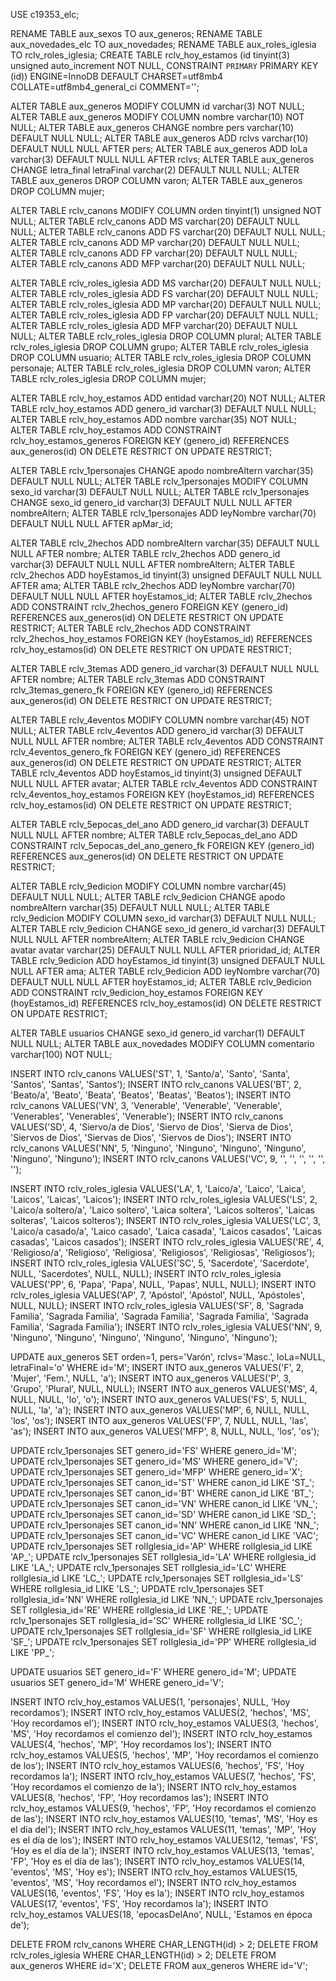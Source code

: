 USE c19353_elc;

RENAME TABLE aux_sexos TO aux_generos;
RENAME TABLE aux_novedades_elc TO aux_novedades;
RENAME TABLE aux_roles_iglesia TO rclv_roles_iglesia;
CREATE TABLE rclv_hoy_estamos (id tinyint(3) unsigned auto_increment NOT NULL, CONSTRAINT `PRIMARY` PRIMARY KEY (id)) ENGINE=InnoDB DEFAULT CHARSET=utf8mb4 COLLATE=utf8mb4_general_ci COMMENT='';

ALTER TABLE aux_generos MODIFY COLUMN id varchar(3) NOT NULL;
ALTER TABLE aux_generos MODIFY COLUMN nombre varchar(10) NOT NULL;
ALTER TABLE aux_generos CHANGE nombre pers varchar(10) DEFAULT NULL NULL;
ALTER TABLE aux_generos ADD rclvs varchar(10) DEFAULT NULL NULL AFTER pers;
ALTER TABLE aux_generos ADD loLa varchar(3) DEFAULT NULL NULL AFTER rclvs;
ALTER TABLE aux_generos CHANGE letra_final letraFinal varchar(2) DEFAULT NULL NULL;
ALTER TABLE aux_generos DROP COLUMN varon;
ALTER TABLE aux_generos DROP COLUMN mujer;

ALTER TABLE rclv_canons MODIFY COLUMN orden tinyint(1) unsigned NOT NULL;
ALTER TABLE rclv_canons ADD MS varchar(20) DEFAULT NULL NULL;
ALTER TABLE rclv_canons ADD FS varchar(20) DEFAULT NULL NULL;
ALTER TABLE rclv_canons ADD MP varchar(20) DEFAULT NULL NULL;
ALTER TABLE rclv_canons ADD FP varchar(20) DEFAULT NULL NULL;
ALTER TABLE rclv_canons ADD MFP varchar(20) DEFAULT NULL NULL;

ALTER TABLE rclv_roles_iglesia ADD MS varchar(20) DEFAULT NULL NULL;
ALTER TABLE rclv_roles_iglesia ADD FS varchar(20) DEFAULT NULL NULL;
ALTER TABLE rclv_roles_iglesia ADD MP varchar(20) DEFAULT NULL NULL;
ALTER TABLE rclv_roles_iglesia ADD FP varchar(20) DEFAULT NULL NULL;
ALTER TABLE rclv_roles_iglesia ADD MFP varchar(20) DEFAULT NULL NULL;
ALTER TABLE rclv_roles_iglesia DROP COLUMN plural;
ALTER TABLE rclv_roles_iglesia DROP COLUMN grupo;
ALTER TABLE rclv_roles_iglesia DROP COLUMN usuario;
ALTER TABLE rclv_roles_iglesia DROP COLUMN personaje;
ALTER TABLE rclv_roles_iglesia DROP COLUMN varon;
ALTER TABLE rclv_roles_iglesia DROP COLUMN mujer;

ALTER TABLE rclv_hoy_estamos ADD entidad varchar(20) NOT NULL;
ALTER TABLE rclv_hoy_estamos ADD genero_id varchar(3) DEFAULT NULL NULL;
ALTER TABLE rclv_hoy_estamos ADD nombre varchar(35) NOT NULL;
ALTER TABLE rclv_hoy_estamos ADD CONSTRAINT rclv_hoy_estamos_generos FOREIGN KEY (genero_id) REFERENCES aux_generos(id) ON DELETE RESTRICT ON UPDATE RESTRICT;

ALTER TABLE rclv_1personajes CHANGE apodo nombreAltern varchar(35) DEFAULT NULL NULL;
ALTER TABLE rclv_1personajes MODIFY COLUMN sexo_id varchar(3) DEFAULT NULL NULL;
ALTER TABLE rclv_1personajes CHANGE sexo_id genero_id varchar(3) DEFAULT NULL NULL AFTER nombreAltern;
ALTER TABLE rclv_1personajes ADD leyNombre varchar(70) DEFAULT NULL NULL AFTER apMar_id;

ALTER TABLE rclv_2hechos ADD nombreAltern varchar(35) DEFAULT NULL NULL AFTER nombre;
ALTER TABLE rclv_2hechos ADD genero_id varchar(3) DEFAULT NULL NULL AFTER nombreAltern;
ALTER TABLE rclv_2hechos ADD hoyEstamos_id tinyint(3) unsigned DEFAULT NULL NULL AFTER ama;
ALTER TABLE rclv_2hechos ADD leyNombre varchar(70) DEFAULT NULL NULL AFTER hoyEstamos_id;
ALTER TABLE rclv_2hechos ADD CONSTRAINT rclv_2hechos_genero FOREIGN KEY (genero_id) REFERENCES aux_generos(id) ON DELETE RESTRICT ON UPDATE RESTRICT;
ALTER TABLE rclv_2hechos ADD CONSTRAINT rclv_2hechos_hoy_estamos FOREIGN KEY (hoyEstamos_id) REFERENCES rclv_hoy_estamos(id) ON DELETE RESTRICT ON UPDATE RESTRICT;

ALTER TABLE rclv_3temas ADD genero_id varchar(3) DEFAULT NULL NULL AFTER nombre;
ALTER TABLE rclv_3temas ADD CONSTRAINT rclv_3temas_genero_fk FOREIGN KEY (genero_id) REFERENCES aux_generos(id) ON DELETE RESTRICT ON UPDATE RESTRICT;

ALTER TABLE rclv_4eventos MODIFY COLUMN nombre varchar(45) NOT NULL;
ALTER TABLE rclv_4eventos ADD genero_id varchar(3) DEFAULT NULL NULL AFTER nombre;
ALTER TABLE rclv_4eventos ADD CONSTRAINT rclv_4eventos_genero_fk FOREIGN KEY (genero_id) REFERENCES aux_generos(id) ON DELETE RESTRICT ON UPDATE RESTRICT;
ALTER TABLE rclv_4eventos ADD hoyEstamos_id tinyint(3) unsigned DEFAULT NULL NULL AFTER avatar;
ALTER TABLE rclv_4eventos ADD CONSTRAINT rclv_4eventos_hoy_estamos FOREIGN KEY (hoyEstamos_id) REFERENCES rclv_hoy_estamos(id) ON DELETE RESTRICT ON UPDATE RESTRICT;

ALTER TABLE rclv_5epocas_del_ano ADD genero_id varchar(3) DEFAULT NULL NULL AFTER nombre;
ALTER TABLE rclv_5epocas_del_ano ADD CONSTRAINT rclv_5epocas_del_ano_genero_fk FOREIGN KEY (genero_id) REFERENCES aux_generos(id) ON DELETE RESTRICT ON UPDATE RESTRICT;

ALTER TABLE rclv_9edicion MODIFY COLUMN nombre varchar(45) DEFAULT NULL NULL;
ALTER TABLE rclv_9edicion CHANGE apodo nombreAltern varchar(35) DEFAULT NULL NULL;
ALTER TABLE rclv_9edicion MODIFY COLUMN sexo_id varchar(3) DEFAULT NULL NULL;
ALTER TABLE rclv_9edicion CHANGE sexo_id genero_id varchar(3) DEFAULT NULL NULL AFTER nombreAltern;
ALTER TABLE rclv_9edicion CHANGE avatar avatar varchar(25) DEFAULT NULL NULL AFTER prioridad_id;
ALTER TABLE rclv_9edicion ADD hoyEstamos_id tinyint(3) unsigned DEFAULT NULL NULL AFTER ama;
ALTER TABLE rclv_9edicion ADD leyNombre varchar(70) DEFAULT NULL NULL AFTER hoyEstamos_id;
ALTER TABLE rclv_9edicion ADD CONSTRAINT rclv_9edicion_hoy_estamos FOREIGN KEY (hoyEstamos_id) REFERENCES rclv_hoy_estamos(id) ON DELETE RESTRICT ON UPDATE RESTRICT;

ALTER TABLE usuarios CHANGE sexo_id genero_id varchar(1) DEFAULT NULL NULL;
ALTER TABLE aux_novedades MODIFY COLUMN comentario varchar(100) NOT NULL;

INSERT INTO rclv_canons VALUES('ST', 1, 'Santo/a', 'Santo', 'Santa', 'Santos', 'Santas', 'Santos');
INSERT INTO rclv_canons VALUES('BT', 2, 'Beato/a', 'Beato', 'Beata', 'Beatos', 'Beatas', 'Beatos');
INSERT INTO rclv_canons VALUES('VN', 3, 'Venerable', 'Venerable', 'Venerable', 'Venerables', 'Venerables', 'Venerable');
INSERT INTO rclv_canons VALUES('SD', 4, 'Siervo/a de Dios', 'Siervo de Dios', 'Sierva de Dios', 'Siervos de Dios', 'Siervas de Dios', 'Siervos de Dios');
INSERT INTO rclv_canons VALUES('NN', 5, 'Ninguno', 'Ninguno', 'Ninguno', 'Ninguno', 'Ninguno', 'Ninguno');
INSERT INTO rclv_canons VALUES('VC', 9, '', '', '', '', '', '');

INSERT INTO rclv_roles_iglesia VALUES('LA', 1, 'Laico/a', 'Laico', 'Laica', 'Laicos', 'Laicas', 'Laicos');
INSERT INTO rclv_roles_iglesia VALUES('LS', 2, 'Laico/a soltero/a', 'Laico soltero', 'Laica soltera', 'Laicos solteros', 'Laicas solteras', 'Laicos solteros');
INSERT INTO rclv_roles_iglesia VALUES('LC', 3, 'Laico/a casado/a', 'Laico casado', 'Laica casada', 'Laicos casados', 'Laicas casadas', 'Laicos casados');
INSERT INTO rclv_roles_iglesia VALUES('RE', 4, 'Religioso/a', 'Religioso', 'Religiosa', 'Religiosos', 'Religiosas', 'Religiosos');
INSERT INTO rclv_roles_iglesia VALUES('SC', 5, 'Sacerdote', 'Sacerdote', NULL, 'Sacerdotes', NULL, NULL);
INSERT INTO rclv_roles_iglesia VALUES('PP', 6, 'Papa', 'Papa', NULL, 'Papas', NULL, NULL);
INSERT INTO rclv_roles_iglesia VALUES('AP', 7, 'Apóstol', 'Apóstol', NULL, 'Apóstoles', NULL, NULL);
INSERT INTO rclv_roles_iglesia VALUES('SF', 8, 'Sagrada Familia', 'Sagrada Familia', 'Sagrada Familia', 'Sagrada Familia', 'Sagrada Familia', 'Sagrada Familia');
INSERT INTO rclv_roles_iglesia VALUES('NN', 9, 'Ninguno', 'Ninguno', 'Ninguno', 'Ninguno', 'Ninguno', 'Ninguno');

UPDATE aux_generos SET orden=1, pers='Varón', rclvs='Masc.', loLa=NULL, letraFinal='o' WHERE id='M';
INSERT INTO aux_generos VALUES('F', 2, 'Mujer', 'Fem.', NULL, 'a');
INSERT INTO aux_generos VALUES('P', 3, 'Grupo', 'Plural', NULL, NULL);
INSERT INTO aux_generos VALUES('MS', 4, NULL, NULL, 'lo', 'o');
INSERT INTO aux_generos VALUES('FS', 5, NULL, NULL, 'la', 'a');
INSERT INTO aux_generos VALUES('MP', 6, NULL, NULL, 'los', 'os');
INSERT INTO aux_generos VALUES('FP', 7, NULL, NULL, 'las', 'as');
INSERT INTO aux_generos VALUES('MFP', 8, NULL, NULL, 'los', 'os');

UPDATE rclv_1personajes SET genero_id='FS' WHERE genero_id='M';
UPDATE rclv_1personajes SET genero_id='MS' WHERE genero_id='V';
UPDATE rclv_1personajes SET genero_id='MFP' WHERE genero_id='X';
UPDATE rclv_1personajes SET canon_id='ST' WHERE canon_id LIKE 'ST_';
UPDATE rclv_1personajes SET canon_id='BT' WHERE canon_id LIKE 'BT_';
UPDATE rclv_1personajes SET canon_id='VN' WHERE canon_id LIKE 'VN_';
UPDATE rclv_1personajes SET canon_id='SD' WHERE canon_id LIKE 'SD_';
UPDATE rclv_1personajes SET canon_id='NN' WHERE canon_id LIKE 'NN_';
UPDATE rclv_1personajes SET canon_id='VC' WHERE canon_id LIKE 'VAC';
UPDATE rclv_1personajes SET rolIglesia_id='AP' WHERE rolIglesia_id LIKE 'AP_';
UPDATE rclv_1personajes SET rolIglesia_id='LA' WHERE rolIglesia_id LIKE 'LA_';
UPDATE rclv_1personajes SET rolIglesia_id='LC' WHERE rolIglesia_id LIKE 'LC_';
UPDATE rclv_1personajes SET rolIglesia_id='LS' WHERE rolIglesia_id LIKE 'LS_';
UPDATE rclv_1personajes SET rolIglesia_id='NN' WHERE rolIglesia_id LIKE 'NN_';
UPDATE rclv_1personajes SET rolIglesia_id='RE' WHERE rolIglesia_id LIKE 'RE_';
UPDATE rclv_1personajes SET rolIglesia_id='SC' WHERE rolIglesia_id LIKE 'SC_';
UPDATE rclv_1personajes SET rolIglesia_id='SF' WHERE rolIglesia_id LIKE 'SF_';
UPDATE rclv_1personajes SET rolIglesia_id='PP' WHERE rolIglesia_id LIKE 'PP_';

UPDATE usuarios SET genero_id='F' WHERE genero_id='M';
UPDATE usuarios SET genero_id='M' WHERE genero_id='V';

INSERT INTO rclv_hoy_estamos VALUES(1, 'personajes', NULL, 'Hoy recordamos');
INSERT INTO rclv_hoy_estamos VALUES(2, 'hechos', 'MS', 'Hoy recordamos el');
INSERT INTO rclv_hoy_estamos VALUES(3, 'hechos', 'MS', 'Hoy recordamos el comienzo del');
INSERT INTO rclv_hoy_estamos VALUES(4, 'hechos', 'MP', 'Hoy recordamos los');
INSERT INTO rclv_hoy_estamos VALUES(5, 'hechos', 'MP', 'Hoy recordamos el comienzo de los');
INSERT INTO rclv_hoy_estamos VALUES(6, 'hechos', 'FS', 'Hoy recordamos la');
INSERT INTO rclv_hoy_estamos VALUES(7, 'hechos', 'FS', 'Hoy recordamos el comienzo de la');
INSERT INTO rclv_hoy_estamos VALUES(8, 'hechos', 'FP', 'Hoy recordamos las');
INSERT INTO rclv_hoy_estamos VALUES(9, 'hechos', 'FP', 'Hoy recordamos el comienzo de las');
INSERT INTO rclv_hoy_estamos VALUES(10, 'temas', 'MS', 'Hoy es el día del');
INSERT INTO rclv_hoy_estamos VALUES(11, 'temas', 'MP', 'Hoy es el día de los');
INSERT INTO rclv_hoy_estamos VALUES(12, 'temas', 'FS', 'Hoy es el día de la');
INSERT INTO rclv_hoy_estamos VALUES(13, 'temas', 'FP', 'Hoy es el día de las');
INSERT INTO rclv_hoy_estamos VALUES(14, 'eventos', 'MS', 'Hoy es');
INSERT INTO rclv_hoy_estamos VALUES(15, 'eventos', 'MS', 'Hoy recordamos el');
INSERT INTO rclv_hoy_estamos VALUES(16, 'eventos', 'FS', 'Hoy es la');
INSERT INTO rclv_hoy_estamos VALUES(17, 'eventos', 'FS', 'Hoy recordamos la');
INSERT INTO rclv_hoy_estamos VALUES(18, 'epocasDelAno', NULL, 'Estamos en época de');

DELETE FROM rclv_canons WHERE CHAR_LENGTH(id) > 2;
DELETE FROM rclv_roles_iglesia WHERE CHAR_LENGTH(id) > 2;
DELETE FROM aux_generos WHERE id='X';
DELETE FROM aux_generos WHERE id='V';
